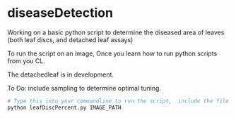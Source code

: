 # diseaseDetection
Working on a basic python script to determine the diseased area of leaves (both leaf discs, and detached leaf assays)

To run the script on an image, 
Once you learn how to run python scripts from you CL. 

The detachedleaf is in development. 

To Do: 
include sampling to determine optimal tuning. 
```bash
# Type this into your commandline to run the script,  include the file path of your image !
python leafDiscPercent.py IMAGE_PATH

